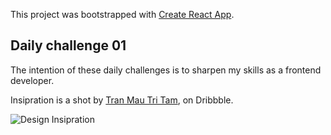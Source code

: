 This project was bootstrapped with [Create React App](https://github.com/facebook/create-react-app).

## Daily challenge 01

The intention of these daily challenges is to sharpen my skills as a frontend developer.

Insipration is a shot by [Tran Mau Tri Tam]("https://dribbble.com/tranmautritam"), on Dribbble.

![Design Insipration]("https://cdn.dribbble.com/users/427857/screenshots/11826253/media/49941edd7d748ffdbe9d6796aefc1b83.jpg")




